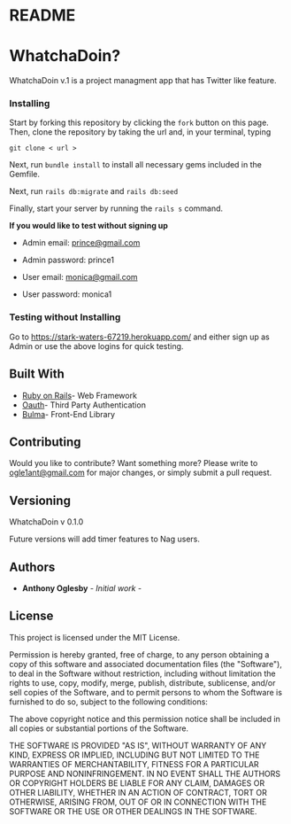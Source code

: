 # README

# WhatchaDoin?

WhatchaDoin v.1 is a project managment app that has Twitter like feature.

### Installing

Start by forking this repository by clicking the `fork` button on this page.
Then, clone the repository by taking the url and, in your terminal, typing

`git clone < url >`

Next, run `bundle install` to install all necessary gems included in the Gemfile.

Next, run `rails db:migrate` and `rails db:seed`

Finally, start your server by running the `rails s` command.

**If you would like to test without signing up**
* Admin email: prince@gmail.com
* Admin password: prince1

* User email: monica@gmail.com
* User password: monica1

### Testing without Installing

Go to https://stark-waters-67219.herokuapp.com/ and either sign up as Admin or use the above logins for quick testing.


## Built With

* [Ruby on Rails](https://rubyonrails.org/)- Web Framework
* [Oauth](https://oauth.net/)- Third Party Authentication
* [Bulma](https://bulma.io/)- Front-End Library

## Contributing

Would you like to contribute? Want something more? Please write to ogle1ant@gmail.com for major changes, or simply submit a pull request.

## Versioning

WhatchaDoin v 0.1.0

Future versions will add timer features to Nag users.

## Authors

* **Anthony Oglesby** - *Initial work* -

## License

This project is licensed under the MIT License.

Permission is hereby granted, free of charge, to any person obtaining a copy of this software and associated documentation files (the "Software"), to deal in the Software without restriction, including without limitation the rights to use, copy, modify, merge, publish, distribute, sublicense, and/or sell copies of the Software, and to permit persons to whom the Software is furnished to do so, subject to the following conditions:

The above copyright notice and this permission notice shall be included in all copies or substantial portions of the Software.

THE SOFTWARE IS PROVIDED "AS IS", WITHOUT WARRANTY OF ANY KIND, EXPRESS OR IMPLIED, INCLUDING BUT NOT LIMITED TO THE WARRANTIES OF MERCHANTABILITY, FITNESS FOR A PARTICULAR PURPOSE AND NONINFRINGEMENT. IN NO EVENT SHALL THE AUTHORS OR COPYRIGHT HOLDERS BE LIABLE FOR ANY CLAIM, DAMAGES OR OTHER LIABILITY, WHETHER IN AN ACTION OF CONTRACT, TORT OR OTHERWISE, ARISING FROM, OUT OF OR IN CONNECTION WITH THE SOFTWARE OR THE USE OR OTHER DEALINGS IN THE SOFTWARE.
